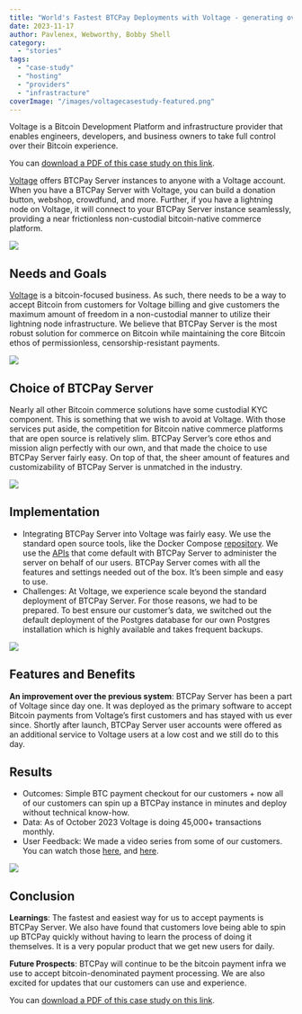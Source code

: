 ```yaml
---
title: "World's Fastest BTCPay Deployments with Voltage - generating over 45,000 invoices per month!"
date: 2023-11-17
author: Pavlenex, Webworthy, Bobby Shell
category:
  - "stories"
tags:
  - "case-study"
  - "hosting"
  - "providers"
  - "infrastracture"
coverImage: "/images/voltagecasestudy-featured.png"
---
```


Voltage is a Bitcoin Development Platform and infrastructure provider that enables engineers, developers, and business owners to take full control over their Bitcoin experience.

You can [download a PDF of this case study on this link](https://btcpayserver.org/case-studies/voltage2023.pdf).

[Voltage](https://voltage.cloud/?utm_source=BTCPay&utm_medium=Case-Study-BTC-Pay&utm_id=BTC-Pay-Case-Study-Voltager) offers BTCPay Server instances to anyone with a Voltage account. When you have a BTCPay Server with Voltage, you can build a donation button, webshop, crowdfund, and more. Further, if you have a lightning node on Voltage, it will connect to your BTCPay Server instance seamlessly, providing a near frictionless non-custodial bitcoin-native commerce platform.

![](/images/VoltageCaseStudy-1.png)

## Needs and Goals

[Voltage](https://voltage.cloud/?utm_source=BTCPay&utm_medium=Case-Study-BTC-Pay&utm_id=BTC-Pay-Case-Study-Voltager) is a bitcoin-focused business. As such, there needs to be a way to accept Bitcoin from customers for Voltage billing and give customers the maximum amount of freedom in a non-custodial manner to utilize their lightning node infrastructure. We believe that BTCPay Server is the most robust solution for commerce on Bitcoin while maintaining the core Bitcoin ethos of permissionless, censorship-resistant payments.

![](/images/VoltageCaseStudy-2.png)

## Choice of BTCPay Server

Nearly all other Bitcoin commerce solutions have some custodial KYC component. This is something that we wish to avoid at Voltage. With those services put aside, the competition for Bitcoin native commerce platforms that are open source is relatively slim. BTCPay Server’s core ethos and mission align perfectly with our own, and that made the choice to use BTCPay Server fairly easy. On top of that, the sheer amount of features and customizability of BTCPay Server is unmatched in the industry.

![](/images/VoltageCaseStudy-3.png)

## Implementation

- Integrating BTCPay Server into Voltage was fairly easy. We use the standard open source tools, like the Docker Compose [repository](https://github.com/btcpayserver/btcpayserver-docker). We use the [APIs](https://docs.btcpayserver.org/API/Greenfield/v1/) that come default with BTCPay Server to administer the server on behalf of our users. BTCPay Server comes with all the features and settings needed out of the box. It’s been simple and easy to use.
- Challenges: At Voltage, we experience scale beyond the standard deployment of BTCPay Server. For those reasons, we had to be prepared. To best ensure our customer’s data, we switched out the default deployment of the Postgres database for our own Postgres installation which is highly available and takes frequent backups.

![](/images/VoltageCaseStudy-4.png)

## Features and Benefits

**An improvement over the previous system**: BTCPay Server has been a part of Voltage since day one. It was deployed as the primary software to accept Bitcoin payments from Voltage’s first customers and has stayed with us ever since. Shortly after launch, BTCPay Server user accounts were offered as an additional service to Voltage users at a low cost and we still do to this day.

## Results

- Outcomes: Simple BTC payment checkout for our customers + now all of our customers can spin up a BTCPay instance in minutes and deploy without technical know-how.
- Data: As of October 2023 Voltage is doing 45,000+ transactions monthly.
- User Feedback: We made a video series from some of our customers. You can watch those [here](https://www.youtube.com/watch?v=1W8FixsefHY), and [here](https://www.youtube.com/watch?v=mL7mZ542Vhs&t=118s).

![](/images/VoltageCaseStudy-5.png)

## Conclusion

**Learnings**: The fastest and easiest way for us to accept payments is BTCPay Server. We also have found that customers love being able to spin up BTCPay quickly without having to learn the process of doing it themselves. It is a very popular product that we get new users for daily.

**Future Prospects**: BTCPay will continue to be the bitcoin payment infra we use to accept bitcoin-denominated payment processing. We are also excited for updates that our customers can use and experience.

You can [download a PDF of this case study on this link](https://btcpayserver.org/case-studies/voltage2023.pdf).
